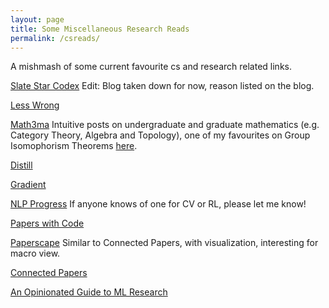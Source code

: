 ```yaml
---
layout: page
title: Some Miscellaneous Research Reads
permalink: /csreads/
---
```


A mishmash of some current favourite cs and research related links. 

[Slate Star Codex](https://slatestarcodex.com/) Edit: Blog taken down for now, reason listed on the blog. 

[Less Wrong](https://www.lesswrong.com/)

[Math3ma](https://www.math3ma.com/categories) Intuitive posts on undergraduate and graduate mathematics (e.g. Category Theory, Algebra and Topology), one of my favourites on Group Isomophorism Theorems [here](https://www.math3ma.com/blog/the-first-isomorphism-theorem-intuitively). 

[Distill](https://distill.pub/)

[Gradient](https://thegradient.pub/)

[NLP Progress](http://nlpprogress.com/) If anyone knows of one for CV or RL, please let me know! 

[Papers with Code](https://paperswithcode.com/)

[Paperscape](https://paperscape.org/) Similar to Connected Papers, with visualization, interesting for macro view.

[Connected Papers](https://www.connectedpapers.com/)

[An Opinionated Guide to ML Research](http://joschu.net/blog/opinionated-guide-ml-research.html)
